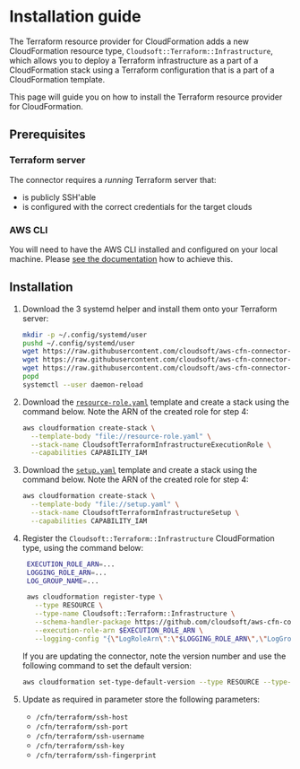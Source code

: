 # Installation guide

The Terraform resource provider for CloudFormation adds a new CloudFormation resource type, `Cloudsoft::Terraform::Infrastructure`, which allows you to deploy a Terraform infrastructure as a part of a CloudFormation stack using a Terraform configuration that is a part of a CloudFormation template.

This page will guide you on how to install the Terraform resource provider for CloudFormation.

## Prerequisites

### Terraform server

The connector requires a *running* Terraform server that:
- is publicly SSH'able
- is configured with the correct credentials for the target clouds

### AWS CLI

You will need to have the AWS CLI installed and configured on your local machine. Please [see the documentation](https://docs.aws.amazon.com/cli/latest/userguide/cli-chap-install.html) how to achieve this.

## Installation

1. Download the 3 systemd helper and install them onto your Terraform server:
   ```sh
   mkdir -p ~/.config/systemd/user
   pushd ~/.config/systemd/user
   wget https://raw.githubusercontent.com/cloudsoft/aws-cfn-connector-for-terraform/master/cloudsoft-terraform-template/server-side-systemd/terraform-apply%40.service
   wget https://raw.githubusercontent.com/cloudsoft/aws-cfn-connector-for-terraform/master/cloudsoft-terraform-template/server-side-systemd/terraform-destroy%40.service
   wget https://raw.githubusercontent.com/cloudsoft/aws-cfn-connector-for-terraform/master/cloudsoft-terraform-template/server-side-systemd/terraform-init%40.service
   popd
   systemctl --user daemon-reload
   ```
1. Download the [`resource-role.yaml`](https://raw.githubusercontent.com/cloudsoft/aws-cfn-connector-for-terraform/master/cloudsoft-terraform-template/resource-role.yaml) template and create a stack using the command below. Note the ARN of the created role for step 4:
   ```sh
   aws cloudformation create-stack \
     --template-body "file://resource-role.yaml" \
     --stack-name CloudsoftTerraformInfrastructureExecutionRole \
     --capabilities CAPABILITY_IAM
   ```
1. Download the [`setup.yaml`](https://raw.githubusercontent.com/cloudsoft/aws-cfn-connector-for-terraform/master/cloudsoft-terraform-template/setup.yaml) template and create a stack using the command below. Note the ARN of the created role for step 4:
   ```sh
   aws cloudformation create-stack \
     --template-body "file://setup.yaml" \
     --stack-name CloudsoftTerraformInfrastructureSetup \
     --capabilities CAPABILITY_IAM
   ```
1. Register the `Cloudsoft::Terraform::Infrastructure` CloudFormation type, using the command below:
   ```sh
    EXECUTION_ROLE_ARN=...
    LOGGING_ROLE_ARN=...
    LOG_GROUP_NAME=...

    aws cloudformation register-type \
      --type RESOURCE \
      --type-name Cloudsoft::Terraform::Infrastructure \
      --schema-handler-package https://github.com/cloudsoft/aws-cfn-connector-for-terraform/releases/download/latest/cloudsoft-terraform-infrastructure.zip \
      --execution-role-arn $EXECUTION_ROLE_ARN \
      --logging-config "{\"LogRoleArn\":\"$LOGGING_ROLE_ARN\",\"LogGroupName\": \"$LOG_GROUP_NAME\"}"
   ```
   
   If you are updating the connector, note the version number and use the following command to set the default version:
   ```sh
   aws cloudformation set-type-default-version --type RESOURCE --type-name Cloudsoft::Terraform::Infrastructure --version-id 0000000N
   ```
1. Update as required in parameter store the following parameters:
   - `/cfn/terraform/ssh-host`
   - `/cfn/terraform/ssh-port`
   - `/cfn/terraform/ssh-username`
   - `/cfn/terraform/ssh-key`
   - `/cfn/terraform/ssh-fingerprint`
